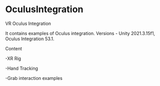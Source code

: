 # OculusIntegration
VR Oculus Integration


It contains examples of Oculus integration.
Versions - Unity 2021.3.15f1, Oculus Integration 53.1.

Content

-XR Rig

-Hand Tracking

-Grab interaction examples
